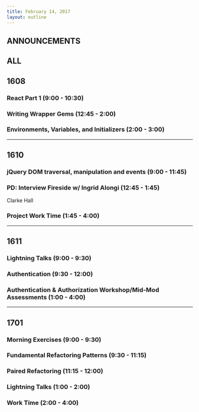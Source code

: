 ```yaml
---
title: February 14, 2017
layout: outline
---
```


## ANNOUNCEMENTS

## ALL

## 1608

### React Part 1 (9:00 - 10:30)

### Writing Wrapper Gems (12:45 - 2:00)

### Environments, Variables, and Initializers (2:00 - 3:00)

***

## 1610

### jQuery DOM traversal, manipulation and events (9:00 - 11:45)

### PD: Interview Fireside w/ Ingrid Alongi (12:45 - 1:45)

  Clarke Hall
  
### Project Work Time (1:45 - 4:00)

***

## 1611

### Lightning Talks (9:00 - 9:30)

### Authentication (9:30 - 12:00)

### Authentication & Authorization Workshop/Mid-Mod Assessments (1:00 - 4:00)

***

## 1701

### Morning Exercises (9:00 - 9:30)

### Fundamental Refactoring Patterns (9:30 - 11:15)

### Paired Refactoring (11:15 - 12:00)

### Lightning Talks (1:00 - 2:00)

### Work Time (2:00 - 4:00)

